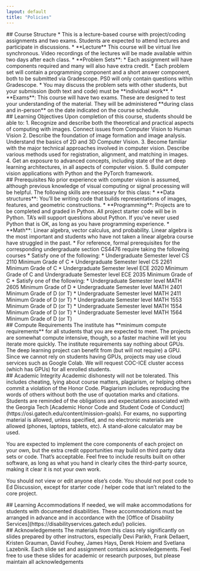 ```yaml
---
layout: default
title: "Policies"
---
```


<div class="card" markdown=1>
## Course Structure
* This is a lecture-based course with project/coding assignments and two exams. Students are expected to attend lectures and participate in discussions.
* **Lecture** This course will be virtual live synchronous. Video recordings of the lectures will be made available within two days after each class.  
* **Problem Sets**: 
	* Each assignment will have components required and many will also have extra credit. 
		* Each problem set will contain a programming component and a short answer component, both to be submitted via Gradescope. PS0 will only contain questions within Gradescope. 
	* You may discuss the problem sets with other students, but your submission (both text and code) must be **individual work**. 
* **Exams**: This course will have two exams. These are designed to test your understanding of the material. They will be administered **during class and in-person** on the date indicated on the course schedule.  
</div>

<div class="card" markdown=1>
## Learning Objectives
Upon completion of this course, students should be able to:
1. Recognize and describe both the theoretical and practical aspects of computing with images. Connect issues from Computer Vision to Human Vision
2. Describe the foundation of image formation and image analysis. Understand the basics of 2D and 3D Computer Vision.
3. Become familiar with the major technical approaches involved in computer vision. Describe various methods used for registration, alignment, and matching in images.
4. Get an exposure to advanced concepts, including state of the art deep learning architectures, in all aspects of computer vision.
5. Build computer vision applications with Python and the PyTorch framework.
</div>

<div class="card" markdown=1>
## Prerequisites
No prior experience with computer vision is assumed, although previous knowledge of visual computing or signal processing will be helpful. The following skills are necessary for this class:
* **Data structures**: You’ll be writing code that builds representations of images, features, and geometric constructions.
* **Programming**: Projects are to be completed and graded in Python. All project starter code will be in Python. TA’s will support questions about Python. If you’ve never used Python that is OK, as long as you have programming experience.
* **Math**: Linear algebra, vector calculus, and probability. Linear algebra is the most important and students who have not taken a linear algebra course have struggled in the past.
* For reference, formal prerequisites for the corresponding undergraduate section CS4476 require taking the following courses
	* Satisfy one of the following:
		* Undergraduate Semester level CS 2110 Minimum Grade of C
		* Undergraduate Semester level CS 2261 Minimum Grade of C 
		* Undergraduate Semester level ECE 2020 Minimum Grade of C and Undergraduate Semester level ECE 2035 Minimum Grade of C
	* Satisfy one of the following:
		* Undergraduate Semester level MATH 2605 Minimum Grade of D 
		* Undergraduate Semester level MATH 2401 Minimum Grade of D (or T)
		* Undergraduate Semester level MATH 2411 Minimum Grade of D (or T)
		* Undergraduate Semester level MATH 1553 Minimum Grade of D (or T)
		* Undergraduate Semester level MATH 1554 Minimum Grade of D (or T)
		* Undergraduate Semester level MATH 1564 Minimum Grade of D (or T)

</div>

<div class="card" markdown=1>
## Compute Requirements
The institute has **minimum compute requirements** for all students that you are expected to meet. The projects are somewhat compute intensive, though, so a faster machine will let you iterate more quickly. The institute requirements say nothing about GPUs. The deep learning project can benefit from (but will not require) a GPU. Since we cannot rely on students having GPUs, projects may use cloud services such as Google Colab. We will request COC-ICE cluster access (which has GPUs) for all enrolled students. 
</div>

<div class="card" markdown=1>
## Academic Integrity
Academic dishonesty will not be tolerated. This includes cheating, lying about course matters, plagiarism, or helping others commit a violation of the Honor Code. Plagiarism includes reproducing the words of others without both the use of quotation marks and citations. Students are reminded of the obligations and expectations associated with the Georgia Tech [Academic Honor Code and Student Code of Conduct](https://osi.gatech.edu/content/mission-goals). For exams, no supporting material is allowed, unless specified, and no electronic materials are allowed (phones, laptops, tablets, etc). A stand-alone calculator may be used.  

You are expected to implement the core components of each project on your own, but the extra credit opportunities may build on third party data sets or code. That’s acceptable. Feel free to include results built on other software, as long as what you hand in clearly cites the third-party source, making it clear it is not your own work.

You should not view or edit anyone else’s code. You should not post code to Ed Discussion, except for starter code / helper code that isn’t related to the core project.
</div>

<div class="card" markdown=1>
## Learning Accommodations
If needed, we will make accommodations for students with documented disabilities. These accommodations must be arranged in advance and in accordance with the [Office of Disability Services](https://disabilityservices.gatech.edu/) policies.
</div>


<div class="card" markdown=1>
## Acknowledgements
The materials from this class rely significantly on slides prepared by other instructors, especially Devi Parikh, Frank Dellaert, Kristen Grauman, David Fouhey, James Hays, Derek Hoiem and Svetlana Lazebnik. Each slide set and assignment contains acknowledgements. Feel free to use these slides for academic or research purposes, but please maintain all acknowledgements
</div>
